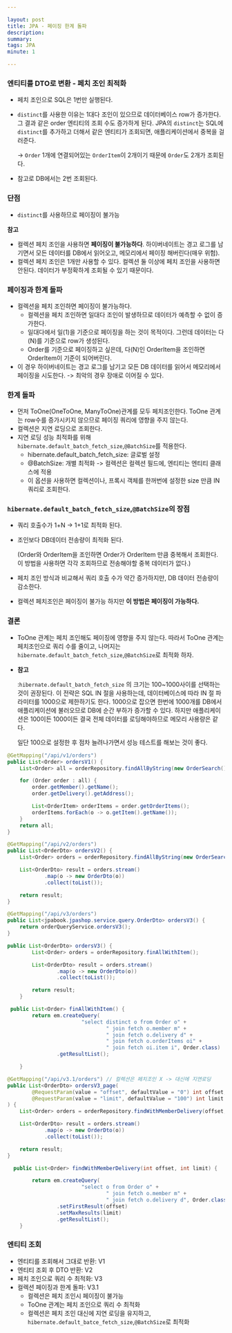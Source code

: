 ```yaml
---

layout: post
title: JPA - 페이징 한계 돌파
description: 
summary: 
tags: JPA
minute: 1

---
```




### 엔티티를 DTO로 변환 - 페치 조인 최적화

- 페치 조인으로 SQL은 1번만 실행된다.

- `distinct`를 사용한 이유는 1대다 조인이 있으므로 데이터베이스 row가 증가한다. 그 결과 같은 order 엔티티의 조회 수도 증가하게 된다. JPA의 `distinct`는 SQL에 `distinct`를 추가하고 더해서 같은 엔티티가 조회되면, 애플리케이션에서 중복을 걸러준다.

  -> `Order` 1개에 연결되어있는 `OrderItem`이 2개이기 때문에 `Order`도 2개가 조회된다. 

- 참고로 DB에서는 2번 조회된다.
  

### 단점

- `distinct`를 사용하므로 페이징이 불가능

**참고** 

- 컬렉션 페치 조인을 사용하면 **페이징이 불가능하다**. 하이버네이트는 경고 로그를 남기면서 모든 데이터를 DB에서 읽어오고, 메모리에서 페이징 해버린다(매우 위험).
- 컬렉션 페치 조인은 1개만 사용할 수 있다. 컬렉션 둘 이상에 페치 조인을 사용하면 안된다. 데이터가 부정확하게 조회될 수 있기 때문이다.

### 페이징과 한계 돌파

- 컬렉션을 페치 조인하면 페이징이 불가능하다.
  - 컬렉션을 페치 조인하면 일대다 조인이 발생하므로 데이터가 예측할 수 없이 증가한다.
  - 일대다에서 일(1)을 기준으로 페이징을 하는 것이 목적이다. 그런데 데이터는 다(N)를 기준으로 row가 생성된다.
  - Order를 기준으로 페이징하고 싶은데, 다(N)인 OrderItem을 조인하면 OrderItem이 기준이 되어버린다.
- 이 경우 하이버네이트는 경고 로그를 남기고 모든 DB 데이터를 읽어서 메모리에서 페이징을 시도한다. -> 최악의 경우 장애로 이어질 수 있다.

### 한계 돌파

- 먼저 ToOne(OneToOne, ManyToOne)관계를 모두 페치조인한다. ToOne 관계는 row수를 증가시키지 않으므로 페이징 쿼리에 영향을 주지 않는다.
- 컬렉션은 지연 로딩으로 조회한다.
- 지연 로딩 성능 최적화를 위해 `hibernate.default_batch_fetch_size`,`@BatchSize`를 적용한다.
  - hibernate.default_batch_fetch_size: 글로벌 설정
  - @BatchSize: 개별 최적화 -> 컬렉션은 컬렉션 필드에, 엔티티는 엔티티 클래스에 적용
  - 이 옵션을 사용하면 컬렉션이나, 프록시 객체를 한꺼번에 설정한 size 만큼 IN쿼리로 조회한다.

### `hibernate.default_batch_fetch_size`,`@BatchSize`의 장점

- 쿼리 호출수가 1+N -> 1+1로 최적화 된다.

- 조인보다 DB데이터 전송량이 최적화 된다.

  (Order와 OrderItem을 조인하면 Order가 OrderItem 만큼 중복해서 조회한다. 이 방법을 사용하면 각각 조회하므로 전송해야할 중복 데이터가 없다.)

- 페치 조인 방식과 비교해서 쿼리 호출 수가 약간 증가하지만, DB 데이터 전송량이 감소한다.

- 컬렉션 페치조인은 페이징이 불가능 하지만 **이 방법은 페이징이 가능하다.**

### **결론**

- ToOne 관계는 페치 조인해도 페이징에 영향을 주지 않는다. 따라서 ToOne 관계는 페치조인으로 쿼리 수를 줄이고, 나머지는 `hibernate.default_batch_fetch_size`,`@BatchSize`로 최적화 하자.

- **참고**

  :`hibernate.default_batch_fetch_size` 의 크기는 100~1000사이를 선택하는것이 권장된다. 이 전략은 SQL IN 절을 사용하는데, 데이터베이스에 따라 IN 절 파라미터를 1000으로 제한하기도 한다. 1000으로 잡으면 한번에 1000개를 DB에서 애플리케이션에 불러오므로 DB에 순간 부하가 증가할 수 있다. 하지만 애플리케이션은 100이든 1000이든 결국 전체 데이터를 로딩해야하므로 메모리 사용량은 같다.

  일단 100으로 설정한 후 점차 늘려나가면서 성능 테스트를 해보는 것이 좋다.

```java
@GetMapping("/api/v1/orders")
public List<Order> ordersV1() {
    List<Order> all = orderRepository.findAllByString(new OrderSearch());

    for (Order order : all) {
        order.getMember().getName();
        order.getDelivery().getAddress();

        List<OrderItem> orderItems = order.getOrderItems();
        orderItems.forEach(o -> o.getItem().getName());
    }
    return all;
}
```





```java
@GetMapping("/api/v2/orders")
public List<OrderDto> ordersV2() {
    List<Order> orders = orderRepository.findAllByString(new OrderSearch());

    List<OrderDto> result = orders.stream()
            .map(o -> new OrderDto(o))
            .collect(toList());

    return result;
}
```





```java
@GetMapping("/api/v3/orders")
public List<jpabook.jpashop.service.query.OrderDto> ordersV3() {
    return orderQueryService.ordersV3();
}

public List<OrderDto> ordersV3() {
        List<Order> orders = orderRepository.finAllWithItem();

        List<OrderDto> result = orders.stream()
                .map(o -> new OrderDto(o))
                .collect(toList());

        return result;
    }

 public List<Order> finAllWithItem() {
        return em.createQuery(
                        "select distinct o from Order o" +
                                " join fetch o.member m" +
                                " join fetch o.delivery d" +
                                " join fetch o.orderItems oi" +
                                " join fetch oi.item i", Order.class)
                .getResultList();

    }
```





```java
@GetMapping("/api/v3.1/orders") // 컬렉션은 페치조인 X -> 대신에 지연로딩
public List<OrderDto> ordersV3_page(
        @RequestParam(value = "offset", defaultValue = "0") int offset,
        @RequestParam(value = "limit", defaultValue = "100") int limit
) {
    List<Order> orders = orderRepository.findWithMemberDelivery(offset, limit);

    List<OrderDto> result = orders.stream()
            .map(o -> new OrderDto(o))
            .collect(toList());

    return result;
}

  public List<Order> findWithMemberDelivery(int offset, int limit) {

        return em.createQuery(
                        "select o from Order o" +
                                " join fetch o.member m" +
                                " join fetch o.delivery d", Order.class)
                .setFirstResult(offset)
                .setMaxResults(limit)
                .getResultList();
    }
```



### 엔티티 조회

- 엔티티를 조회해서 그대로 반환: V1
- 엔티티 조회 후 DTO 반환: V2
- 페치 조인으로 쿼리 수 최적화: V3
- 컬렉션 페이징과 한계 돌파: V3.1
  - 컬렉션은 페치 조인시 페이징이 불가능
  - ToOne 관계는 페치 조인으로 쿼리 수 최적화
  - 컬렉션은 페치 조인 대신에 지연 로딩을 유지하고, `hibernate.default_batce_fetch_size`,`@BatchSize`로 최적화





